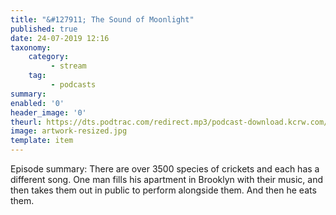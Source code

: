 ```yaml
---
title: "&#127911; The Sound of Moonlight"
published: true
date: 24-07-2019 12:16
taxonomy:
    category:
         - stream
    tag:
         - podcasts
summary:
enabled: '0'
header_image: '0'
theurl: https://dts.podtrac.com/redirect.mp3/podcast-download.kcrw.com/kcrw/audio/podcast/etc/nw/KCRW-nocturne-the_sound_of_moonlight-190709.mp3
image: artwork-resized.jpg
template: item
---
```

 
Episode summary: There are over 3500 species of crickets and each has a different song. One man fills his apartment in Brooklyn with their music, and then takes them out in public to perform alongside them. And then he eats them.
